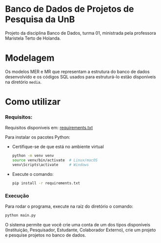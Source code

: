 # Banco de Dados de Projetos de Pesquisa da UnB

Projeto da disciplina Banco de Dados, turma 01, ministrada pela professora
Maristela Terto de Holanda.

# Modelagem

Os modelos MER e MR que representam a estrutura do banco de dados desenvolvido
e os códigos SQL usados para estruturá-lo estão disponíveis na diretório
`media`.

# Como utilizar

### Requisitos:
Requisitos disponiveis em: [requirements.txt](requirements.txt)

Para instalar os pacotes Python:
- Certifique-se de que está no ambiente virtual
    ```sh
    python -m venv venv
    source venv/bin/activate  # Linux/macOS
    venv\Scripts\activate     # Windows
    ```
- Execute o comando:
    ```sh
    pip install -r requirements.txt
    ```

### Execução

Para rodar o programa, execute na raíz do diretório o comando:
```sh
python main.py
```

O sistema permite que você crie uma conta de um dos tipos disponíveis
(Instituição, Pesquisador, Estudante, Colaborador Externo), crie um projeto
e pesquise projetos no banco de dados.
